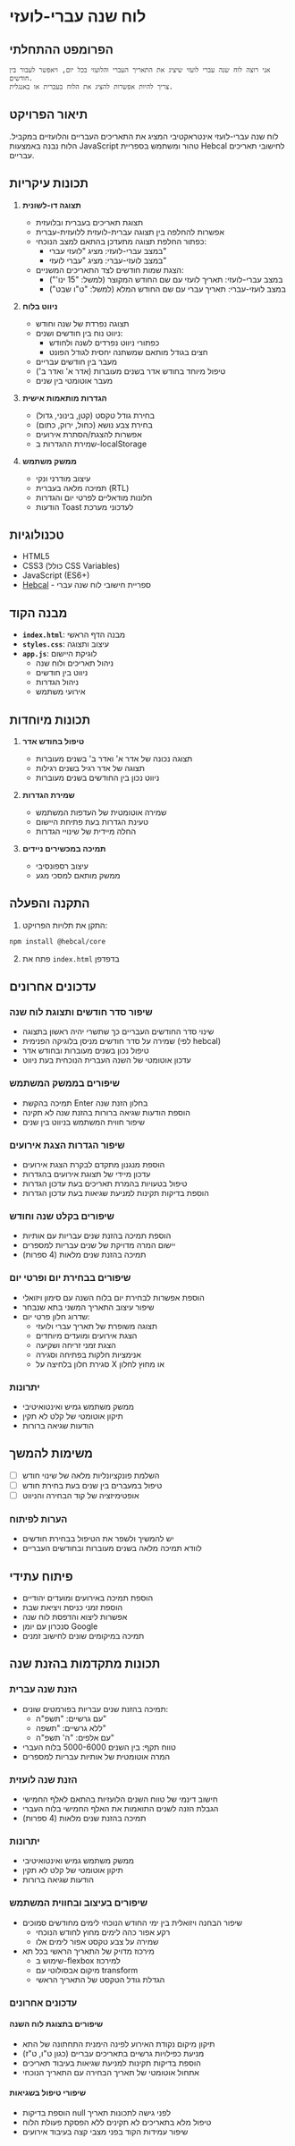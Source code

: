 # לוח שנה עברי-לועזי

## הפרומפט ההתחלתי
```
אני רוצה לוח שנה עברי לועזי שיציג את התאריך העברי והלועזי בכל יום, ויאפשר לעבור בין חודשים.
צריך להיות אפשרות להציג את הלוח בעברית או באנגלית.
```

## תיאור הפרויקט
לוח שנה עברי-לועזי אינטראקטיבי המציג את התאריכים העבריים והלועזיים במקביל. הלוח נבנה באמצעות JavaScript טהור ומשתמש בספריית Hebcal לחישובי תאריכים עבריים.

## תכונות עיקריות
1. **תצוגה דו-לשונית**
   - תצוגת תאריכים בעברית ובלועזית
   - אפשרות להחלפה בין תצוגה עברית-לועזית ללועזית-עברית
   - כפתור החלפת תצוגה מתעדכן בהתאם למצב הנוכחי:
     * במצב עברי-לועזי: מציג "לועזי עברי"
     * במצב לועזי-עברי: מציג "עברי לועזי"
   - הצגת שמות חודשים לצד התאריכים המשניים:
     * במצב עברי-לועזי: תאריך לועזי עם שם החודש המקוצר (למשל: "15 ינו'")
     * במצב לועזי-עברי: תאריך עברי עם שם החודש המלא (למשל: "ט"ו שבט")

2. **ניווט בלוח**
   - תצוגה נפרדת של שנה וחודש
   - ניווט נוח בין חודשים ושנים:
     * כפתורי ניווט נפרדים לשנה ולחודש
     * חצים בגודל מותאם שמשתנה יחסית לגודל הפונט
   - מעבר בין חודשים עבריים
   - טיפול מיוחד בחודש אדר בשנים מעוברות (אדר א' ואדר ב')
   - מעבר אוטומטי בין שנים

3. **הגדרות מותאמות אישית**
   - בחירת גודל טקסט (קטן, בינוני, גדול)
   - בחירת צבע נושא (כחול, ירוק, כתום)
   - אפשרות להצגת/הסתרת אירועים
   - שמירת ההגדרות ב-localStorage

4. **ממשק משתמש**
   - עיצוב מודרני ונקי
   - תמיכה מלאה בעברית (RTL)
   - חלונות מודאליים לפרטי יום והגדרות
   - הודעות Toast לעדכוני מערכת

## טכנולוגיות
- HTML5
- CSS3 (כולל CSS Variables)
- JavaScript (ES6+)
- [Hebcal](https://github.com/hebcal/hebcal-js) - ספריית חישובי לוח שנה עברי

## מבנה הקוד
- **`index.html`**: מבנה הדף הראשי
- **`styles.css`**: עיצוב ותצוגה
- **`app.js`**: לוגיקת היישום
  - ניהול תאריכים ולוח שנה
  - ניווט בין חודשים
  - ניהול הגדרות
  - אירועי משתמש

## תכונות מיוחדות
1. **טיפול בחודש אדר**
   - תצוגה נכונה של אדר א' ואדר ב' בשנים מעוברות
   - תצוגה של אדר רגיל בשנים רגילות
   - ניווט נכון בין החודשים בשנים מעוברות

2. **שמירת הגדרות**
   - שמירה אוטומטית של העדפות המשתמש
   - טעינת הגדרות בעת פתיחת היישום
   - החלה מיידית של שינויי הגדרות

3. **תמיכה במכשירים ניידים**
   - עיצוב רספונסיבי
   - ממשק מותאם למסכי מגע

## התקנה והפעלה
1. התקן את תלויות הפרויקט:
```bash
npm install @hebcal/core
```

2. פתח את `index.html` בדפדפן

## עדכונים אחרונים

### שיפור סדר חודשים ותצוגת לוח שנה
- שינוי סדר החודשים העבריים כך שתשרי יהיה ראשון בתצוגה
- שמירה על סדר חודשים מניסן בלוגיקה הפנימית (לפי hebcal)
- טיפול נכון בשנים מעוברות ובחודש אדר
- עדכון אוטומטי של השנה העברית הנוכחית בעת ניווט

### שיפורים בממשק המשתמש
- תמיכה בהקשת Enter בחלון הזנת שנה
- הוספת הודעות שגיאה ברורות בהזנת שנה לא תקינה
- שיפור חווית המשתמש בניווט בין שנים

### שיפור הגדרות הצגת אירועים
- הוספת מנגנון מתקדם לבקרת הצגת אירועים
- עדכון מיידי של תצוגת אירועים בהגדרות
- טיפול בטעויות בהמרת תאריכים בעת עדכון הגדרות
- הוספת בדיקות תקינות למניעת שגיאות בעת עדכון הגדרות

### שיפורים בקלט שנה וחודש
- הוספת תמיכה בהזנת שנים עבריות עם אותיות
- יישום המרה מדויקת של שנים עבריות למספרים
- תמיכה בהזנת שנים מלאות (4 ספרות)

### שיפורים בבחירת יום ופרטי יום
- הוספת אפשרות לבחירת יום בלוח השנה עם סימון ויזואלי
- שיפור עיצוב התאריך המשני בתא שנבחר
- שדרוג חלון פרטי יום:
  * תצוגה משופרת של תאריך עברי ולועזי
  * הצגת אירועים ומועדים מיוחדים
  * הצגת זמני זריחה ושקיעה
  * אנימציות חלקות בפתיחה וסגירה
  * סגירת חלון בלחיצה על X או מחוץ לחלון

### יתרונות
- ממשק משתמש גמיש ואינטואיטיבי
- תיקון אוטומטי של קלט לא תקין
- הודעות שגיאה ברורות

## משימות להמשך
- [ ] השלמת פונקציונליות מלאה של שינוי חודש
- [ ] טיפול במעברים בין שנים בעת בחירת חודש
- [ ] אופטימיזציה של קוד הבחירה והניווט

### הערות לפיתוח
- יש להמשיך ולשפר את הטיפול בבחירת חודשים
- לוודא תמיכה מלאה בשנים מעוברות ובחודשים העבריים

## פיתוח עתידי
- הוספת תמיכה באירועים ומועדים יהודיים
- הוספת זמני כניסת ויציאת שבת
- אפשרות ליצוא והדפסת לוח שנה
- סנכרון עם יומן Google
- תמיכה במיקומים שונים לחישוב זמנים

## תכונות מתקדמות בהזנת שנה

### הזנת שנה עברית
- תמיכה בהזנת שנים עבריות בפורמטים שונים:
  * עם גרשיים: "תשפ"ה"
  * ללא גרשיים: "תשפה"
  * עם אלפים: "ה' תשפ"ה"
- טווח תקף: בין השנים 5000-6000 בלוח העברי
- המרה אוטומטית של אותיות עבריות למספרים

### הזנת שנה לועזית
- חישוב דינמי של טווח השנים הלועזיות בהתאם לאלף החמישי
- הגבלת הזנה לשנים התואמות את האלף החמישי בלוח העברי
- תמיכה בהזנת שנים מלאות (4 ספרות)

### יתרונות
- ממשק משתמש גמיש ואינטואיטיבי
- תיקון אוטומטי של קלט לא תקין
- הודעות שגיאה ברורות

### שיפורים בעיצוב ובחווית המשתמש
- שיפור הבחנה ויזואלית בין ימי החודש הנוכחי לימים מחודשים סמוכים
  * רקע אפור כהה לימים מחוץ לחודש הנוכחי
  * שמירה על צבע טקסט אפור לימים אלו
- מירכוז מדויק של התאריך הראשי בכל תא
  * שימוש ב-flexbox למירכוז
  * מיקום אבסולוטי עם transform
  * הגדלת גודל הטקסט של התאריך הראשי

### עדכונים אחרונים

#### שיפורים בתצוגת לוח השנה
- תיקון מיקום נקודת האירוע לפינה הימנית התחתונה של התא
- מניעת כפילויות גרשיים בתאריכים עבריים (כגון ט"ו, ט"ז)
- הוספת בדיקות תקינות למניעת שגיאות בעיבוד תאריכים
- אתחול אוטומטי של תאריך הבחירה עם התאריך הנוכחי

#### שיפורי טיפול בשגיאות
- הוספת בדיקות null לפני גישה לתכונות תאריך
- טיפול מלא בתאריכים לא תקינים ללא הפסקת פעולת הלוח
- שיפור עמידות הקוד בפני מצבי קצה בעיבוד אירועים
